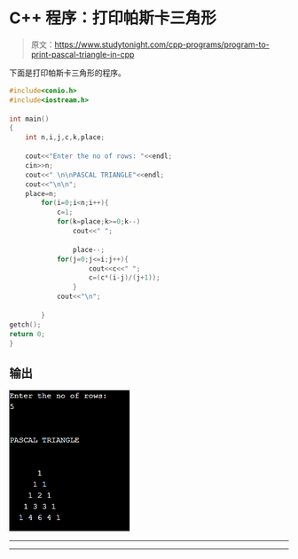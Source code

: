 # C++ 程序：打印帕斯卡三角形

> 原文：<https://www.studytonight.com/cpp-programs/program-to-print-pascal-triangle-in-cpp>

下面是打印帕斯卡三角形的程序。

```cpp
#include<conio.h>
#include<iostream.h>

int main()
{
	int n,i,j,c,k,place;

	cout<<"Enter the no of rows: "<<endl;
	cin>>n;
	cout<<" \n\nPASCAL TRIANGLE"<<endl;
	cout<<"\n\n";
	place=n;
		for(i=0;i<n;i++){
			c=1;
			for(k=place;k>=0;k--)
				cout<<" ";

				place--;
			for(j=0;j<=i;j++){
					cout<<c<<" ";
					c=(c*(i-j)/(j+1));
				}
			cout<<"\n";

	    }
getch();
return 0;
}
```

## 输出

![](img/e5b37f949e264a6b95ce9cd488c4788b.png)

* * *

* * *